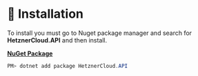 # 🔧 Installation

To install you must go to Nuget package manager and search for **HetznerCloud.API** and then install.

[**NuGet Package**](https://www.nuget.org/packages/HetznerCloud.API/)

```powershell
PM> dotnet add package HetznerCloud.API
```
